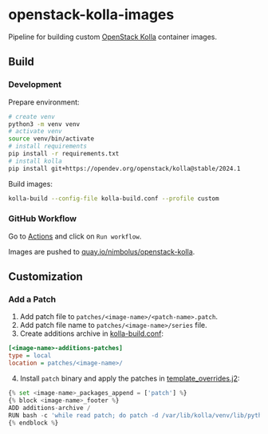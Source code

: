 # openstack-kolla-images

Pipeline for building custom [OpenStack Kolla](https://docs.openstack.org/kolla/latest/index.html) container images.

## Build

### Development

Prepare environment:
```sh
# create venv
python3 -m venv venv
# activate venv
source venv/bin/activate
# install requirements
pip install -r requirements.txt
# install kolla
pip install git+https://opendev.org/openstack/kolla@stable/2024.1
```

Build images:
```sh
kolla-build --config-file kolla-build.conf --profile custom
```

### GitHub Workflow

Go to [Actions](https://github.com/nimbolus/openstack-kolla-images/actions/workflows/build.yml) and click on `Run workflow`.

Images are pushed to [quay.io/nimbolus/openstack-kolla](https://quay.io/repository/nimbolus/openstack-kolla).

## Customization

### Add a Patch

1. Add patch file to `patches/<image-name>/<patch-name>.patch`.
2. Add patch file name to `patches/<image-name>/series` file.
3. Create additions archive in [kolla-build.conf](./kolla-build.conf):

```ini
[<image-name>-additions-patches]
type = local
location = patches/<image-name>/
```

4. Install `patch` binary and apply the patches in [template_overrides.j2](./template_overrides.j2):

```python
{% set <image-name>_packages_append = ['patch'] %}
{% block <image-name>_footer %}
ADD additions-archive /
RUN bash -c 'while read patch; do patch -d /var/lib/kolla/venv/lib/python3.9/site-packages -p 1 -i /additions/$patch; done < /additions/series'
{% endblock %}
```
